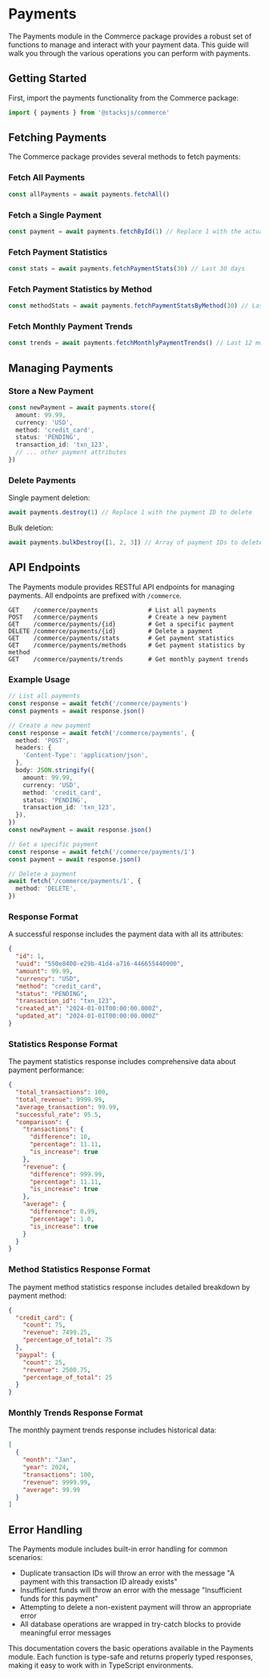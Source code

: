 # Payments

The Payments module in the Commerce package provides a robust set of functions to manage and interact with your payment data. This guide will walk you through the various operations you can perform with payments.

## Getting Started

First, import the payments functionality from the Commerce package:

```ts
import { payments } from '@stacksjs/commerce'
```

## Fetching Payments

The Commerce package provides several methods to fetch payments:

### Fetch All Payments

```ts
const allPayments = await payments.fetchAll()
```

### Fetch a Single Payment

```ts
const payment = await payments.fetchById(1) // Replace 1 with the actual payment ID
```

### Fetch Payment Statistics

```ts
const stats = await payments.fetchPaymentStats(30) // Last 30 days
```

### Fetch Payment Statistics by Method

```ts
const methodStats = await payments.fetchPaymentStatsByMethod(30) // Last 30 days
```

### Fetch Monthly Payment Trends

```ts
const trends = await payments.fetchMonthlyPaymentTrends() // Last 12 months
```

## Managing Payments

### Store a New Payment

```ts
const newPayment = await payments.store({
  amount: 99.99,
  currency: 'USD',
  method: 'credit_card',
  status: 'PENDING',
  transaction_id: 'txn_123',
  // ... other payment attributes
})
```

### Delete Payments

Single payment deletion:
```ts
await payments.destroy(1) // Replace 1 with the payment ID to delete
```

Bulk deletion:
```ts
await payments.bulkDestroy([1, 2, 3]) // Array of payment IDs to delete
```

## API Endpoints

The Payments module provides RESTful API endpoints for managing payments. All endpoints are prefixed with `/commerce`.

```
GET    /commerce/payments              # List all payments
POST   /commerce/payments              # Create a new payment
GET    /commerce/payments/{id}         # Get a specific payment
DELETE /commerce/payments/{id}         # Delete a payment
GET    /commerce/payments/stats        # Get payment statistics
GET    /commerce/payments/methods      # Get payment statistics by method
GET    /commerce/payments/trends       # Get monthly payment trends
```

### Example Usage

```ts
// List all payments
const response = await fetch('/commerce/payments')
const payments = await response.json()

// Create a new payment
const response = await fetch('/commerce/payments', {
  method: 'POST',
  headers: {
    'Content-Type': 'application/json',
  },
  body: JSON.stringify({
    amount: 99.99,
    currency: 'USD',
    method: 'credit_card',
    status: 'PENDING',
    transaction_id: 'txn_123',
  }),
})
const newPayment = await response.json()

// Get a specific payment
const response = await fetch('/commerce/payments/1')
const payment = await response.json()

// Delete a payment
await fetch('/commerce/payments/1', {
  method: 'DELETE',
})
```

### Response Format

A successful response includes the payment data with all its attributes:

```json
{
  "id": 1,
  "uuid": "550e8400-e29b-41d4-a716-446655440000",
  "amount": 99.99,
  "currency": "USD",
  "method": "credit_card",
  "status": "PENDING",
  "transaction_id": "txn_123",
  "created_at": "2024-01-01T00:00:00.000Z",
  "updated_at": "2024-01-01T00:00:00.000Z"
}
```

### Statistics Response Format

The payment statistics response includes comprehensive data about payment performance:

```json
{
  "total_transactions": 100,
  "total_revenue": 9999.99,
  "average_transaction": 99.99,
  "successful_rate": 95.5,
  "comparison": {
    "transactions": {
      "difference": 10,
      "percentage": 11.11,
      "is_increase": true
    },
    "revenue": {
      "difference": 999.99,
      "percentage": 11.11,
      "is_increase": true
    },
    "average": {
      "difference": 0.99,
      "percentage": 1.0,
      "is_increase": true
    }
  }
}
```

### Method Statistics Response Format

The payment method statistics response includes detailed breakdown by payment method:

```json
{
  "credit_card": {
    "count": 75,
    "revenue": 7499.25,
    "percentage_of_total": 75
  },
  "paypal": {
    "count": 25,
    "revenue": 2500.75,
    "percentage_of_total": 25
  }
}
```

### Monthly Trends Response Format

The monthly payment trends response includes historical data:

```json
[
  {
    "month": "Jan",
    "year": 2024,
    "transactions": 100,
    "revenue": 9999.99,
    "average": 99.99
  }
]
```

## Error Handling

The Payments module includes built-in error handling for common scenarios:

- Duplicate transaction IDs will throw an error with the message "A payment with this transaction ID already exists"
- Insufficient funds will throw an error with the message "Insufficient funds for this payment"
- Attempting to delete a non-existent payment will throw an appropriate error
- All database operations are wrapped in try-catch blocks to provide meaningful error messages

This documentation covers the basic operations available in the Payments module. Each function is type-safe and returns properly typed responses, making it easy to work with in TypeScript environments.
